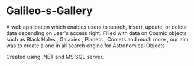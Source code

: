 # Galileo-s-Gallery
A web application which enables users to search, insert, update, or delete data depending on user's access right.
Filled with data on Cosmic objects such as Black Holes , Galaxies , Planets , Comets and much more , our aim was to create a one in all search engine for Astronomical Objects 

Created using .NET and MS SQL server.

